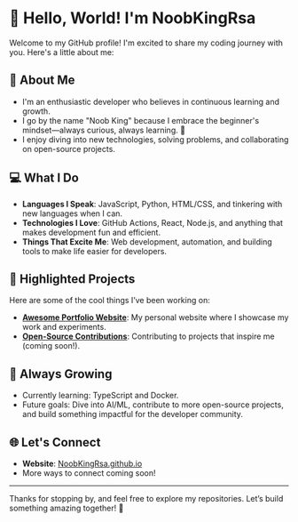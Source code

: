 # 👋 Hello, World! I'm NoobKingRsa

Welcome to my GitHub profile! I'm excited to share my coding journey with you. Here's a little about me:

## 🌟 About Me
- I'm an enthusiastic developer who believes in continuous learning and growth.
- I go by the name "Noob King" because I embrace the beginner's mindset—always curious, always learning. 👑
- I enjoy diving into new technologies, solving problems, and collaborating on open-source projects.

## 💻 What I Do
- **Languages I Speak**: JavaScript, Python, HTML/CSS, and tinkering with new languages when I can.
- **Technologies I Love**: GitHub Actions, React, Node.js, and anything that makes development fun and efficient.
- **Things That Excite Me**: Web development, automation, and building tools to make life easier for developers.

## 📂 Highlighted Projects
Here are some of the cool things I’ve been working on:
- **[Awesome Portfolio Website](https://NoobKingRsa.github.io/)**: My personal website where I showcase my work and experiments.
- **[Open-Source Contributions](#)**: Contributing to projects that inspire me (coming soon!).

## 🌱 Always Growing
- Currently learning: TypeScript and Docker.
- Future goals: Dive into AI/ML, contribute to more open-source projects, and build something impactful for the developer community.

## 🌐 Let's Connect
- **Website**: [NoobKingRsa.github.io](https://NoobKingRsa.github.io)
- More ways to connect coming soon!

---

Thanks for stopping by, and feel free to explore my repositories. Let’s build something amazing together! 🚀
